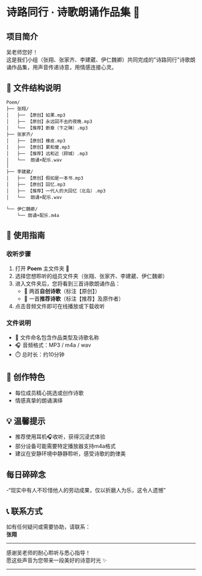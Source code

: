 # 诗路同行 · 诗歌朗诵作品集 🌈

## 项目简介
吴老师您好！  
这是我们小组（张翔、张家齐、李建葳、伊仁魏卿）共同完成的"诗路同行"诗歌朗诵作品集，用声音传递诗意，用情感连接心灵。

## 🎵 文件结构说明

```
Poem/
├── 张翔/
│   ├── 【原创】如果.mp3
│   ├── 【原创】永远回不去的夜晚.mp3
│   └── 【推荐】断章（卞之琳）.mp3
├── 张家齐/
│   ├── 【原创】橡皮.mp3
│   ├── 【原创】累和傻.mp3
│   ├── 【推荐】远和近（顾城）.mp3
│   └──  朗诵+配乐.wav
│
├── 李建葳/
│   ├── 【原创】假如是一本书.mp3
│   ├── 【原创】回忆.mp3
│   ├── 【推荐】一代人的大回忆（北岛）.mp3
│   └──  朗诵+配乐.wav

└── 伊仁魏卿/
    └── 朗诵+配乐.m4a
```

## 📖 使用指南

### 收听步骤
1. 打开 **Poem** 主文件夹 📁
2. 选择您想聆听的组员文件夹（张翔、张家齐、李建葳、伊仁魏卿）
3. 进入文件夹后，您将看到三首诗歌朗诵作品：
   - 🎨 两首**自创诗歌**（标注【原创】）
   - 🌟 一首**推荐诗歌**（标注【推荐】及原作者）
4. 点击音频文件即可在线播放或下载收听

### 文件说明
- 📝 文件命名包含作品类型及诗歌名称
- 🎧 音频格式：MP3 / m4a / wav
- ⏱️ 总时长：约10分钟

## 🎨 创作特色
- 每位成员精心挑选或创作诗歌
- 情感真挚的朗诵演绎

## 💡 温馨提示
- 推荐使用耳机🎧收听，获得沉浸式体验
- 部分设备可能需要特定播放器支持m4a格式
- 建议在安静环境中静静聆听，感受诗歌的韵律美

## 每日碎碎念
-“现实中有人不珍惜他人的劳动成果，仅以折磨人为乐，这令人遗憾”



## 📞 联系方式
如有任何疑问或需要协助，请联系：  
**张翔** 

---

感谢吴老师的耐心聆听与悉心指导！  
愿这些声音为您带来一段美好的诗意时光 ✨

---
